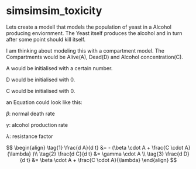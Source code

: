 # simsimsim_toxicity


Lets create a modell that models the population of yeast in a Alcohol producing enviornment.
The Yeast itself produces the alcohol and in turn after some point should kill itself.

I am thinking about modeling this with a compartment model.
The Compartments would be Alive(A), Dead(D) and Alcohol concentration(C).

A would be initialised with a certain number.

D would be initialised with 0.

C would be initialised with 0.

an Equation could look like this:

$\beta$: normal death rate

$\gamma$: alcohol production rate

$\lambda$: resistance factor

$$
\begin{align}
  \tag{1}
  \frac{d A}{d t} &= - (\beta \cdot A + \frac{C \cdot A}{\lambda} )\\
  \tag{2}
  \frac{d C}{d t} &= \gamma \cdot A \\
  \tag{3}
  \frac{d D}{d t} &= \beta \cdot A + \frac{C \cdot A}{\lambda} 
\end{align}
$$

